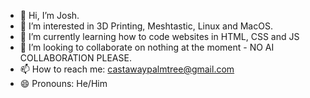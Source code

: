 - 👋 Hi, I’m Josh.
- 👀 I’m interested in 3D Printing, Meshtastic, Linux and MacOS.
- 🌱 I’m currently learning how to code websites in HTML, CSS and JS
- 💞️ I’m looking to collaborate on nothing at the moment - NO AI COLLABORATION PLEASE.
- 📫 How to reach me: castawaypalmtree@gmail.com
- 😄 Pronouns: He/Him



